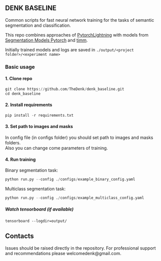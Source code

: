 ## DENK BASELINE
  
Common scripts for fast neural network training for the tasks of semantic segmentation and classification. 

This repo combines approaches of <a href="https://github.com/Lightning-AI/lightning">PytorchLightning</a> with models from <a href="https://github.com/qubvel/segmentation_models.pytorch">Segmentation Models Pytorch</a> and <a href="https://github.com/rwightman/pytorch-image-models">timm</a>.  

Initially trained models and logs are saved in ```./output/<project folder>/<experiment name>``` 

### Basic usage

#### 1. Clone repo
```python
git clone https://github.com/TheDenk/denk_baseline.git
cd denk_baseline
```

#### 2. Install requirements
```python
pip install -r requirements.txt
```

#### 3. Set path to images and masks

In config file (in configs folder) you should set path to images and masks folders.   
Also you can change come parameters of training.

#### 4. Run training

Binary segmentation task:  
```python
python run.py --config ./configs/example_binary_config.yaml
```

Multiclass segmentation task:  
```python
python run.py --config ./configs/example_multiclass_config.yaml
```
  
##### Watch tensorboard (if available)

```pyhton
tensorboard --logdir=output/
```

## Contacts
<p>Issues should be raised directly in the repository. For professional support and recommendations please <a>welcomedenk@gmail.com</a>.</p>
